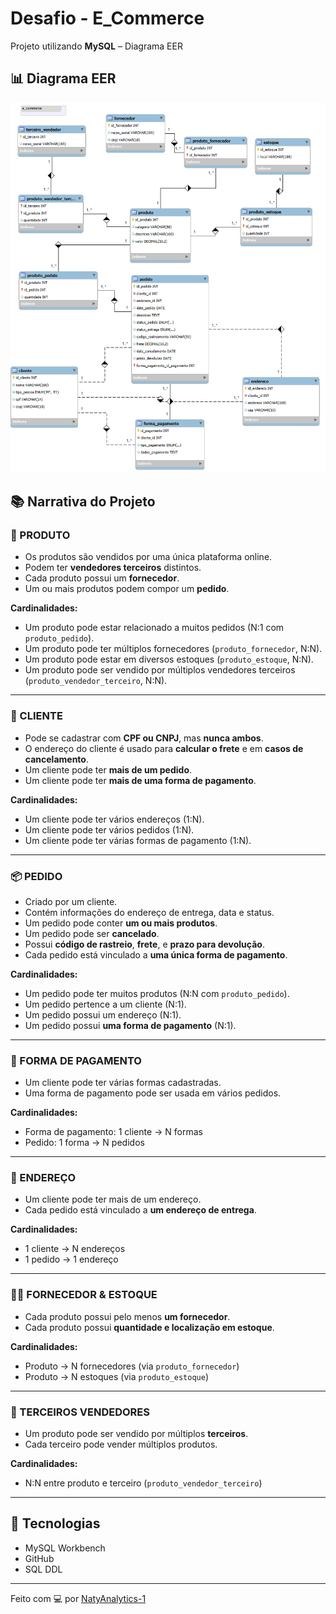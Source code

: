 # Desafio - E_Commerce

Projeto utilizando **MySQL** – Diagrama EER


## 📊 Diagrama EER

![Diagrama EER](https://github.com/NatyAnalytcs-1/Desafio-E_Commerce/blob/main/Desafio%20e_commerce.png)


## 📚 Narrativa do Projeto

### 🛒 PRODUTO
- Os produtos são vendidos por uma única plataforma online.
- Podem ter **vendedores terceiros** distintos.
- Cada produto possui um **fornecedor**.
- Um ou mais produtos podem compor um **pedido**.

**Cardinalidades:**
- Um produto pode estar relacionado a muitos pedidos (N:1 com `produto_pedido`).
- Um produto pode ter múltiplos fornecedores (`produto_fornecedor`, N:N).
- Um produto pode estar em diversos estoques (`produto_estoque`, N:N).
- Um produto pode ser vendido por múltiplos vendedores terceiros (`produto_vendedor_terceiro`, N:N).

---

### 👤 CLIENTE
- Pode se cadastrar com **CPF ou CNPJ**, mas **nunca ambos**.
- O endereço do cliente é usado para **calcular o frete** e em **casos de cancelamento**.
- Um cliente pode ter **mais de um pedido**.
- Um cliente pode ter **mais de uma forma de pagamento**.

**Cardinalidades:**
- Um cliente pode ter vários endereços (1:N).
- Um cliente pode ter vários pedidos (1:N).
- Um cliente pode ter várias formas de pagamento (1:N).

---

### 📦 PEDIDO
- Criado por um cliente.
- Contém informações do endereço de entrega, data e status.
- Um pedido pode conter **um ou mais produtos**.
- Um pedido pode ser **cancelado**.
- Possui **código de rastreio**, **frete**, e **prazo para devolução**.
- Cada pedido está vinculado a **uma única forma de pagamento**.

**Cardinalidades:**
- Um pedido pode ter muitos produtos (N:N com `produto_pedido`).
- Um pedido pertence a um cliente (N:1).
- Um pedido possui um endereço (N:1).
- Um pedido possui **uma forma de pagamento** (N:1).

---

### 🧾 FORMA DE PAGAMENTO
- Um cliente pode ter várias formas cadastradas.
- Uma forma de pagamento pode ser usada em vários pedidos.

**Cardinalidades:**
- Forma de pagamento: 1 cliente → N formas
- Pedido: 1 forma → N pedidos

---

### 🚚 ENDEREÇO
- Um cliente pode ter mais de um endereço.
- Cada pedido está vinculado a **um endereço de entrega**.

**Cardinalidades:**
- 1 cliente → N endereços
- 1 pedido → 1 endereço

---

### 🧑‍🏭 FORNECEDOR & ESTOQUE
- Cada produto possui pelo menos **um fornecedor**.
- Cada produto possui **quantidade e localização em estoque**.

**Cardinalidades:**
- Produto → N fornecedores (via `produto_fornecedor`)
- Produto → N estoques (via `produto_estoque`)

---

### 👥 TERCEIROS VENDEDORES
- Um produto pode ser vendido por múltiplos **terceiros**.
- Cada terceiro pode vender múltiplos produtos.

**Cardinalidades:**
- N:N entre produto e terceiro (`produto_vendedor_terceiro`)

---

## 🔧 Tecnologias
- MySQL Workbench
- GitHub
- SQL DDL

---

Feito com 💻 por [NatyAnalytics-1](https://github.com/NatyAnalytics-1)
